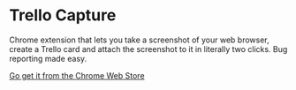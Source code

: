 # Trello Capture

Chrome extension that lets you take a screenshot of your web browser, create a Trello card and attach the screenshot to it in literally two clicks. Bug reporting made easy.

<a href="https://chrome.google.com/webstore/detail/trello-capture/kclmblojjeedhebmlokdjeiogppjkfih" target="_blank">Go get it from the Chrome Web Store</a>
